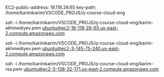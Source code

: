 EC2-public-address: 18.118.26.65
key-path: /home/karimkarim/VSCODE_PROJS/q-course-cloud-eng


ssh -i /home/karimkarim/VSCODE_PROJS/q-course-cloud-eng/karim-akhmediyev.pem ubuntu@ec2-18-118-26-65.us-east-2.compute.amazonaws.com

ssh -i /home/karimkarim/VSCODE_PROJS/q-course-cloud-eng/karim-akhmediyev.pem ubuntu@ec2-3-145-75-240.us-east-2.compute.amazonaws.com

ssh -i /home/karimkarim/VSCODE_PROJS/q-course-cloud-eng/karim-rsa.pem ubuntu@ec2-3-138-32-171.us-east-2.compute.amazonaws.com